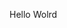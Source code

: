 Hello Wolrd

















































































































































































































































































































































































































































































































































































































































































































































































































































































































































































































































































































































































































































































































































































































































































































































































































